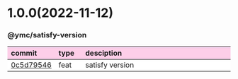 
<style>
table{display:table;width:100%;}
table th:nth-of-type(1),table th:nth-of-type(2){width:12%;}
tr:nth-child(2n){background-color:#fdcee8;}
tr:nth-child(2n-1){background-color:white;}
th{background-color:#fdcee8;}
</style>


<a name="1.0.0"></a>
# 1.0.0(2022-11-12)
### @ymc/satisfy-version

<div align="center" style="margin-left: auto;margin-right: auto;background:white;">

commit|type|desciption
:----|:----|:----
[0c5d79546](https://github.com/ymc-github/js-idea/commit/d0c5d795460d85fbd04fc348539a899005491940)|feat|satisfy version

</div>